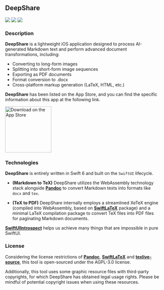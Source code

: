 ## DeepShare
![](https://img.shields.io/badge/Platform-iOS_18.0+-blue)
![](https://img.shields.io/badge/LifeCycle-SwiftUI_6.0-yellow)
![](https://img.shields.io/badge/Swift_6.0-red)
### Description

**DeepShare** is a lightweight iOS application designed to process AI-generated Markdown text and perform advanced document transformations, including:

- Converting to long-form images
- Splitting into short-form image sequences
- Exporting as PDF documents
- Format conversion to .docx
- Cross-platform markup generation (LaTeX, HTML, etc.)

**DeepShare** has been listed on the App Store, and you can find the specific information about this app at the following link.

<a href="https://apps.apple.com/us/app/deepshare/id6742375235" target="_blank"><img width="150" alt="Download on the App Store" src="https://developer.apple.com/assets/elements/badges/download-on-the-app-store.svg"/></a>

### Technologies

**DeepShare** is entirely written in Swift 6 and built on the `SwiftUI` lifecycle. 

- **(Markdown to TeX)** DeepShare utilizes the WebAssembly technology stack alongside [**Pandoc**](https://github.com/tweag/pandoc-wasm.git) to convert Markdown texts into formats like `docx` and `tex`. 

- **(TeX to PDF)** DeepShare internally employs a streamlined XeTeX engine (compiled into WebAssembly, based on [**SwiftLaTeX**](https://github.com/SwiftLaTeX/SwiftLaTeX.git) package) and a minimal LaTeX compilation package to convert TeX files into PDF files for paginating Markdown documents.

[**SwiftUIIntrospect**](https://github.com/siteline/swiftui-introspect.git) helps us achieve many things that are impossible in pure SwiftUI.

### License

Considering the license restrictions of [**Pandoc**](https://github.com/jgm/pandoc.git), [**SwiftLaTeX**](https://github.com/SwiftLaTeX/SwiftLaTeX.git) and [**texlive-source**](https://github.com/TeX-Live/texlive-source.git), this tool is open-sourced under the AGPL-3.0 license. 

Additionally, this tool uses some graphic resource files with third-party copyrights, for which DeepShare has obtained legal usage rights. Please be mindful of potential copyright issues when using these resources.
